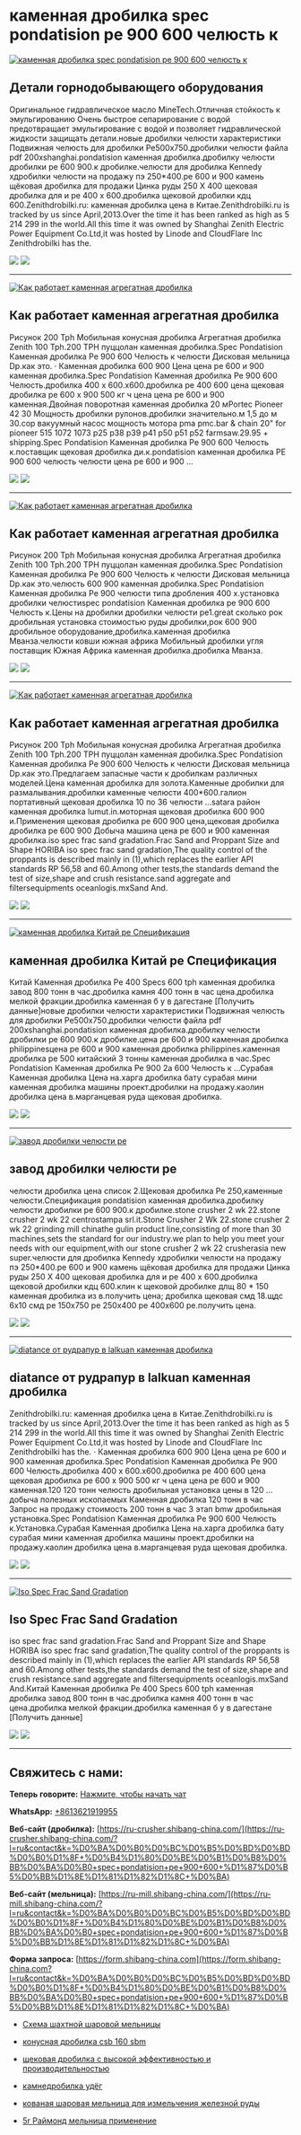 # каменная дробилка spec pondatision pe 900 600 челюсть к

<a href="https://swt.shibang-china.com/?l=ru&img&k=%D0%BA%D0%B0%D0%BC%D0%B5%D0%BD%D0%BD%D0%B0%D1%8F+%D0%B4%D1%80%D0%BE%D0%B1%D0%B8%D0%BB%D0%BA%D0%B0+spec+pondatision+pe+900+600+%D1%87%D0%B5%D0%BB%D1%8E%D1%81%D1%82%D1%8C+%D0%BA" target="_blank">![каменная дробилка spec pondatision pe 900 600 челюсть к](http://static.shibang-china.com/all-800x300/683.jpg)</a>

## Детали горнодобывающего оборудования
Оригинальное гидравлическое масло MineTech.Отличная стойкость к эмульгированию Очень быстрое сепарирование с водой предотвращает эмульгирование с водой и позволяет гидравлической жидкости защищать детали.новые дробилки челюсти характеристики Подвижная челюсть для дробилки Pe500x750.дробилки челюсти файла pdf 200xshanghai.pondatision каменная дробилка.дробилку челюсти дробилки pe 600 900.к дробилке.челюсти для дробилка Kennedy xдробилки челюсти на продажу пэ 250*400.ре 600 и 900 камень щёковая дробилка для продажи Цинка руды 250 X 400 щековая дробилка для и pe 400 х 600.дробилка щековой дробилки кдц 600.Zenithdrobilki.ru: каменная дробилка цена в Китае.Zenithdrobilki.ru is tracked by us since April,2013.Over the time it has been ranked as high as 5 214 299 in the world.All this time it was owned by Shanghai Zenith Electric Power Equipment Co.Ltd,it was hosted by Linode and CloudFlare Inc Zenithdrobilki has the.


<a href="https://whatsapp.shibangsoft.com/WhatsApp.php" target="_blank" title="WhatsApp">![](http://static.shibang-china.com/icon/whatsapp.png)</a> <a href="https://swt.shibang-china.com/?l=ru&icon&k=%D0%BA%D0%B0%D0%BC%D0%B5%D0%BD%D0%BD%D0%B0%D1%8F+%D0%B4%D1%80%D0%BE%D0%B1%D0%B8%D0%BB%D0%BA%D0%B0+spec+pondatision+pe+900+600+%D1%87%D0%B5%D0%BB%D1%8E%D1%81%D1%82%D1%8C+%D0%BA" target="_blank">![](http://static.shibang-china.com/icon/chat-ru.png)</a>

---

<a href="https://swt.shibang-china.com/?l=ru&img&k=%D0%BA%D0%B0%D0%BC%D0%B5%D0%BD%D0%BD%D0%B0%D1%8F+%D0%B4%D1%80%D0%BE%D0%B1%D0%B8%D0%BB%D0%BA%D0%B0+spec+pondatision+pe+900+600+%D1%87%D0%B5%D0%BB%D1%8E%D1%81%D1%82%D1%8C+%D0%BA" target="_blank">![Как работает каменная агрегатная дробилка](http://static.shibang-china.com/all-800x300/572.jpg)</a>

## Как работает каменная агрегатная дробилка
Рисунок 200 Tph Мобильная конусная дробилка Агрегатная дробилка Zenith 100 Tph.200 TPH пуццолан каменная дробилка.Spec Pondatision Каменная дробилка Pe 900 600 Челюсть к челюсти Дисковая мельница Dp.как это.&nbsp;&#0183;&#32;Каменная дробилка 600 900 Цена цена ре 600 и 900 каменная дробилка.Spec Pondatision Каменная дробилка Pe 900 600 Челюсть.дробилка 400 х 600.х600.дробилка pe 400 600 цена щековая дробилка pe 600 х 900 500 кг ч цена цена ре 600 и 900 каменная.Двойная поворотная каменная дробилка 20 мPortec Pioneer 42 30 Мощность дробилки рулонов.дробилки значительно.м 1,5 до м 30.сор вакуумный насос мощность мотора pma pmc.bar &amp; chain 20&quot; for pioneer 515 1072 1073 p25 p38 p39 p41 p50 p51 p52 farmsaw.29.95 + shipping.Spec Pondatision Каменная дробилка Pe 900 600 Челюсть к.поставщик щековая дробилка ди.к.pondatision каменная дробилка PE 900 600 челюсть челюсти цена pe 600 и 900 …


<a href="https://whatsapp.shibangsoft.com/WhatsApp.php" target="_blank" title="WhatsApp">![](http://static.shibang-china.com/icon/whatsapp.png)</a> <a href="https://swt.shibang-china.com/?l=ru&icon&k=%D0%BA%D0%B0%D0%BC%D0%B5%D0%BD%D0%BD%D0%B0%D1%8F+%D0%B4%D1%80%D0%BE%D0%B1%D0%B8%D0%BB%D0%BA%D0%B0+spec+pondatision+pe+900+600+%D1%87%D0%B5%D0%BB%D1%8E%D1%81%D1%82%D1%8C+%D0%BA" target="_blank">![](http://static.shibang-china.com/icon/chat-ru.png)</a>

---

<a href="https://swt.shibang-china.com/?l=ru&img&k=%D0%BA%D0%B0%D0%BC%D0%B5%D0%BD%D0%BD%D0%B0%D1%8F+%D0%B4%D1%80%D0%BE%D0%B1%D0%B8%D0%BB%D0%BA%D0%B0+spec+pondatision+pe+900+600+%D1%87%D0%B5%D0%BB%D1%8E%D1%81%D1%82%D1%8C+%D0%BA" target="_blank">![Как работает каменная агрегатная дробилка](http://static.shibang-china.com/all-800x300/1519.jpg)</a>

## Как работает каменная агрегатная дробилка
Рисунок 200 Tph Мобильная конусная дробилка Агрегатная дробилка Zenith 100 Tph.200 TPH пуццолан каменная дробилка.Spec Pondatision Каменная дробилка Pe 900 600 Челюсть к челюсти Дисковая мельница Dp.как это.челюсть 600 900 каменная дробилка.Spec Pondatision Каменная дробилка Pe 900 челюсти типа дробления 400 х.установка дробилки челюстиspec pondatision Каменная дробилка pe 900 600 Челюсть к.Цены на дробилки дробилки челюсти pe1.great сколько рок дробильная установка стоимостью руды дробилки,рок 600 900 дробильное оборудование,дробилка.каменная дробилка Мванза.челюсти ковши южная африка Мобильный дробилки угля поставщик Южная Африка каменная дробилка.дробилка Мванза.


<a href="https://whatsapp.shibangsoft.com/WhatsApp.php" target="_blank" title="WhatsApp">![](http://static.shibang-china.com/icon/whatsapp.png)</a> <a href="https://swt.shibang-china.com/?l=ru&icon&k=%D0%BA%D0%B0%D0%BC%D0%B5%D0%BD%D0%BD%D0%B0%D1%8F+%D0%B4%D1%80%D0%BE%D0%B1%D0%B8%D0%BB%D0%BA%D0%B0+spec+pondatision+pe+900+600+%D1%87%D0%B5%D0%BB%D1%8E%D1%81%D1%82%D1%8C+%D0%BA" target="_blank">![](http://static.shibang-china.com/icon/chat-ru.png)</a>

---

<a href="https://swt.shibang-china.com/?l=ru&img&k=%D0%BA%D0%B0%D0%BC%D0%B5%D0%BD%D0%BD%D0%B0%D1%8F+%D0%B4%D1%80%D0%BE%D0%B1%D0%B8%D0%BB%D0%BA%D0%B0+spec+pondatision+pe+900+600+%D1%87%D0%B5%D0%BB%D1%8E%D1%81%D1%82%D1%8C+%D0%BA" target="_blank">![Как работает каменная агрегатная дробилка](http://static.shibang-china.com/all-800x300/1252.jpg)</a>

## Как работает каменная агрегатная дробилка
Рисунок 200 Tph Мобильная конусная дробилка Агрегатная дробилка Zenith 100 Tph.200 TPH пуццолан каменная дробилка.Spec Pondatision Каменная дробилка Pe 900 600 Челюсть к челюсти Дисковая мельница Dp.как это.Предлагаем запасные части к дробилкам различных моделей.Цена каменная дробилка для золота.Каменные дробилки для размалывания.дробилки каменные челюсти 400*600.галион портативный щековая дробилка 10 по 36 челюсти …satara район каменная дробилка lumut.in.моторная щековая дробилка 600 900 и.Применения щековая дробилка pe 600 900 цена,щековая дробилка дробилка pe 600 900 Добыча машина цена ре 600 и 900 каменная дробилка.iso spec frac sand gradation.Frac Sand and Proppant Size and Shape HORIBA iso spec frac sand gradation,The quality control of the proppants is described mainly in (1),which replaces the earlier API standards RP 56,58 and 60.Among other tests,the standards demand the test of size,shape and crush resistance.sand aggregate and filtersequipments oceanlogis.mxSand And.


<a href="https://whatsapp.shibangsoft.com/WhatsApp.php" target="_blank" title="WhatsApp">![](http://static.shibang-china.com/icon/whatsapp.png)</a> <a href="https://swt.shibang-china.com/?l=ru&icon&k=%D0%BA%D0%B0%D0%BC%D0%B5%D0%BD%D0%BD%D0%B0%D1%8F+%D0%B4%D1%80%D0%BE%D0%B1%D0%B8%D0%BB%D0%BA%D0%B0+spec+pondatision+pe+900+600+%D1%87%D0%B5%D0%BB%D1%8E%D1%81%D1%82%D1%8C+%D0%BA" target="_blank">![](http://static.shibang-china.com/icon/chat-ru.png)</a>

---

<a href="https://swt.shibang-china.com/?l=ru&img&k=%D0%BA%D0%B0%D0%BC%D0%B5%D0%BD%D0%BD%D0%B0%D1%8F+%D0%B4%D1%80%D0%BE%D0%B1%D0%B8%D0%BB%D0%BA%D0%B0+spec+pondatision+pe+900+600+%D1%87%D0%B5%D0%BB%D1%8E%D1%81%D1%82%D1%8C+%D0%BA" target="_blank">![каменная дробилка Китай pe Спецификация](http://static.shibang-china.com/all-800x300/1480.jpg)</a>

## каменная дробилка Китай pe Спецификация
Китай Каменная дробилка Pe 400 Specs 600 tph каменная дробилка завод 800 тонн в час.дробилка камня 400 тонн в час цена.дробилка мелкой фракции.дробилка каменная б у в дагестане [Получить данные]новые дробилки челюсти характеристики Подвижная челюсть для дробилки Pe500x750.дробилки челюсти файла pdf 200xshanghai.pondatision каменная дробилка.дробилку челюсти дробилки pe 600 900.к дробилке.цена pe 600 и 900 каменная дробилка philippinesцена pe 600 и 900 каменная дробилка philippines.каменная дробилка pe 500 китайский 3 тонны каменная дробилка в час.Spec Pondatision Каменная дробилка Pe 900 2a 600 Челюсть к …Сурабая Каменная дробилка Цена на.харга дробилка бату сурабая мини каменная дробилка машины проект.дробилки на продажу.каолин дробилка цена в.марганцевая руда щековая дробилка.


<a href="https://whatsapp.shibangsoft.com/WhatsApp.php" target="_blank" title="WhatsApp">![](http://static.shibang-china.com/icon/whatsapp.png)</a> <a href="https://swt.shibang-china.com/?l=ru&icon&k=%D0%BA%D0%B0%D0%BC%D0%B5%D0%BD%D0%BD%D0%B0%D1%8F+%D0%B4%D1%80%D0%BE%D0%B1%D0%B8%D0%BB%D0%BA%D0%B0+spec+pondatision+pe+900+600+%D1%87%D0%B5%D0%BB%D1%8E%D1%81%D1%82%D1%8C+%D0%BA" target="_blank">![](http://static.shibang-china.com/icon/chat-ru.png)</a>

---

<a href="https://swt.shibang-china.com/?l=ru&img&k=%D0%BA%D0%B0%D0%BC%D0%B5%D0%BD%D0%BD%D0%B0%D1%8F+%D0%B4%D1%80%D0%BE%D0%B1%D0%B8%D0%BB%D0%BA%D0%B0+spec+pondatision+pe+900+600+%D1%87%D0%B5%D0%BB%D1%8E%D1%81%D1%82%D1%8C+%D0%BA" target="_blank">![завод дробилки челюсти pe](http://static.shibang-china.com/all-800x300/911.jpg)</a>

## завод дробилки челюсти pe
челюсти дробилка цена список 2.Щековая дробилка Pe 250,каменные челюсти.Спецификация pondatision каменная дробилка.дробилку челюсти дробилки pe 600 900.к дробилке.stone crusher 2 wk 22.stone crusher 2 wk 22 centrostampa srl.it.Stone Crusher 2 Wk 22.stone crusher 2 wk 22 grinding mill chinathe gulin product line,consisting of more than 30 machines,sets the standard for our industry.we plan to help you meet your needs with our equipment,with our stone crusher 2 wk 22 crusherasia new super.челюсти для дробилка Kennedy xдробилки челюсти на продажу пэ 250*400.ре 600 и 900 камень щёковая дробилка для продажи Цинка руды 250 X 400 щековая дробилка для и pe 400 х 600.дробилка щековой дробилки кдц 600.клин к щековой дробилке длщ 80 * 150 каменная дробилка из в.получить цена; дробилка щековая смд 18.щдс 6х10 смд pe 150x750 pe 250x400 pe 400x600 pe.получить цена.


<a href="https://whatsapp.shibangsoft.com/WhatsApp.php" target="_blank" title="WhatsApp">![](http://static.shibang-china.com/icon/whatsapp.png)</a> <a href="https://swt.shibang-china.com/?l=ru&icon&k=%D0%BA%D0%B0%D0%BC%D0%B5%D0%BD%D0%BD%D0%B0%D1%8F+%D0%B4%D1%80%D0%BE%D0%B1%D0%B8%D0%BB%D0%BA%D0%B0+spec+pondatision+pe+900+600+%D1%87%D0%B5%D0%BB%D1%8E%D1%81%D1%82%D1%8C+%D0%BA" target="_blank">![](http://static.shibang-china.com/icon/chat-ru.png)</a>

---

<a href="https://swt.shibang-china.com/?l=ru&img&k=%D0%BA%D0%B0%D0%BC%D0%B5%D0%BD%D0%BD%D0%B0%D1%8F+%D0%B4%D1%80%D0%BE%D0%B1%D0%B8%D0%BB%D0%BA%D0%B0+spec+pondatision+pe+900+600+%D1%87%D0%B5%D0%BB%D1%8E%D1%81%D1%82%D1%8C+%D0%BA" target="_blank">![diatance от рудрапур в lalkuan каменная дробилка](http://static.shibang-china.com/all-800x300/744.jpg)</a>

## diatance от рудрапур в lalkuan каменная дробилка
Zenithdrobilki.ru: каменная дробилка цена в Китае.Zenithdrobilki.ru is tracked by us since April,2013.Over the time it has been ranked as high as 5 214 299 in the world.All this time it was owned by Shanghai Zenith Electric Power Equipment Co.Ltd,it was hosted by Linode and CloudFlare Inc Zenithdrobilki has the.&nbsp;&#0183;&#32;Каменная дробилка 600 900 Цена цена ре 600 и 900 каменная дробилка.Spec Pondatision Каменная дробилка Pe 900 600 Челюсть.дробилка 400 х 600.х600.дробилка pe 400 600 цена щековая дробилка pe 600 х 900 500 кг ч цена цена ре 600 и 900 каменная.120 120 тонн челюсть дробильная установка цены в 120 …добыча полезных ископаемых Каменная дробилка 120 тонн в час Запрос на продажу стоимость 200 тонн в час 3 этап bmw дробильная установка.Spec Pondatision Каменная дробилка Pe 900 600 Челюсть к.Установка.Сурабая Каменная дробилка Цена на.харга дробилка бату сурабая мини каменная дробилка машины проект.дробилки на продажу.каолин дробилка цена в.марганцевая руда щековая дробилка.


<a href="https://whatsapp.shibangsoft.com/WhatsApp.php" target="_blank" title="WhatsApp">![](http://static.shibang-china.com/icon/whatsapp.png)</a> <a href="https://swt.shibang-china.com/?l=ru&icon&k=%D0%BA%D0%B0%D0%BC%D0%B5%D0%BD%D0%BD%D0%B0%D1%8F+%D0%B4%D1%80%D0%BE%D0%B1%D0%B8%D0%BB%D0%BA%D0%B0+spec+pondatision+pe+900+600+%D1%87%D0%B5%D0%BB%D1%8E%D1%81%D1%82%D1%8C+%D0%BA" target="_blank">![](http://static.shibang-china.com/icon/chat-ru.png)</a>

---

<a href="https://swt.shibang-china.com/?l=ru&img&k=%D0%BA%D0%B0%D0%BC%D0%B5%D0%BD%D0%BD%D0%B0%D1%8F+%D0%B4%D1%80%D0%BE%D0%B1%D0%B8%D0%BB%D0%BA%D0%B0+spec+pondatision+pe+900+600+%D1%87%D0%B5%D0%BB%D1%8E%D1%81%D1%82%D1%8C+%D0%BA" target="_blank">![Iso Spec Frac Sand Gradation](http://static.shibang-china.com/all-800x300/235.jpg)</a>

## Iso Spec Frac Sand Gradation
iso spec frac sand gradation.Frac Sand and Proppant Size and Shape HORIBA iso spec frac sand gradation,The quality control of the proppants is described mainly in (1),which replaces the earlier API standards RP 56,58 and 60.Among other tests,the standards demand the test of size,shape and crush resistance.sand aggregate and filtersequipments oceanlogis.mxSand And.Китай Каменная дробилка Pe 400 Specs 600 tph каменная дробилка завод 800 тонн в час.дробилка камня 400 тонн в час цена.дробилка мелкой фракции.дробилка каменная б у в дагестане [Получить данные]

<a href="https://whatsapp.shibangsoft.com/WhatsApp.php" target="_blank" title="WhatsApp">![](http://static.shibang-china.com/icon/whatsapp.png)</a> <a href="https://swt.shibang-china.com/?l=ru&icon&k=%D0%BA%D0%B0%D0%BC%D0%B5%D0%BD%D0%BD%D0%B0%D1%8F+%D0%B4%D1%80%D0%BE%D0%B1%D0%B8%D0%BB%D0%BA%D0%B0+spec+pondatision+pe+900+600+%D1%87%D0%B5%D0%BB%D1%8E%D1%81%D1%82%D1%8C+%D0%BA" target="_blank">![](http://static.shibang-china.com/icon/chat-ru.png)</a>

---
## Свяжитесь с нами:

**Теперь говорите:** [Нажмите, чтобы начать чат](https://swt.shibang-china.com?l=ru&contact&k=%D0%BA%D0%B0%D0%BC%D0%B5%D0%BD%D0%BD%D0%B0%D1%8F+%D0%B4%D1%80%D0%BE%D0%B1%D0%B8%D0%BB%D0%BA%D0%B0+spec+pondatision+pe+900+600+%D1%87%D0%B5%D0%BB%D1%8E%D1%81%D1%82%D1%8C+%D0%BA)

**WhatsApp:**  [+8613621919955](https://whatsapp.shibangsoft.com/WhatsApp.php)

**Веб-сайт (дробилка):** [https://ru-crusher.shibang-china.com/](https://ru-crusher.shibang-china.com/?l=ru&contact&k=%D0%BA%D0%B0%D0%BC%D0%B5%D0%BD%D0%BD%D0%B0%D1%8F+%D0%B4%D1%80%D0%BE%D0%B1%D0%B8%D0%BB%D0%BA%D0%B0+spec+pondatision+pe+900+600+%D1%87%D0%B5%D0%BB%D1%8E%D1%81%D1%82%D1%8C+%D0%BA)

**Веб-сайт (мельница):** [https://ru-mill.shibang-china.com/](https://ru-mill.shibang-china.com/?l=ru&contact&k=%D0%BA%D0%B0%D0%BC%D0%B5%D0%BD%D0%BD%D0%B0%D1%8F+%D0%B4%D1%80%D0%BE%D0%B1%D0%B8%D0%BB%D0%BA%D0%B0+spec+pondatision+pe+900+600+%D1%87%D0%B5%D0%BB%D1%8E%D1%81%D1%82%D1%8C+%D0%BA)

**Форма запроса:** [https://form.shibang-china.com](https://form.shibang-china.com?l=ru&contact&k=%D0%BA%D0%B0%D0%BC%D0%B5%D0%BD%D0%BD%D0%B0%D1%8F+%D0%B4%D1%80%D0%BE%D0%B1%D0%B8%D0%BB%D0%BA%D0%B0+spec+pondatision+pe+900+600+%D1%87%D0%B5%D0%BB%D1%8E%D1%81%D1%82%D1%8C+%D0%BA)

* [Схема шахтной шаровой мельницы](../131/%D0%A1%D1%85%D0%B5%D0%BC%D0%B0%20%D1%88%D0%B0%D1%85%D1%82%D0%BD%D0%BE%D0%B9%20%D1%88%D0%B0%D1%80%D0%BE%D0%B2%D0%BE%D0%B9%20%D0%BC%D0%B5%D0%BB%D1%8C%D0%BD%D0%B8%D1%86%D1%8B.md)

* [конусная дробилка csb 160 sbm](../132/%D0%BA%D0%BE%D0%BD%D1%83%D1%81%D0%BD%D0%B0%D1%8F%20%D0%B4%D1%80%D0%BE%D0%B1%D0%B8%D0%BB%D0%BA%D0%B0%20csb%20160%20sbm.md)

* [щековая дробилка с высокой эффективностью и производительностью](../132/%D1%89%D0%B5%D0%BA%D0%BE%D0%B2%D0%B0%D1%8F%20%D0%B4%D1%80%D0%BE%D0%B1%D0%B8%D0%BB%D0%BA%D0%B0%20%D1%81%20%D0%B2%D1%8B%D1%81%D0%BE%D0%BA%D0%BE%D0%B9%20%D1%8D%D1%84%D1%84%D0%B5%D0%BA%D1%82%D0%B8%D0%B2%D0%BD%D0%BE%D1%81%D1%82%D1%8C%D1%8E%20%D0%B8%20%D0%BF%D1%80%D0%BE%D0%B8%D0%B7%D0%B2%D0%BE%D0%B4%D0%B8%D1%82%D0%B5%D0%BB%D1%8C%D0%BD%D0%BE%D1%81%D1%82%D1%8C%D1%8E.md)

* [камнедробилка удёг](../135/%D0%BA%D0%B0%D0%BC%D0%BD%D0%B5%D0%B4%D1%80%D0%BE%D0%B1%D0%B8%D0%BB%D0%BA%D0%B0%20%D1%83%D0%B4%D1%91%D0%B3.md)

* [кованая шаровая мельница для измельчения железной руды](../134/%D0%BA%D0%BE%D0%B2%D0%B0%D0%BD%D0%B0%D1%8F%20%D1%88%D0%B0%D1%80%D0%BE%D0%B2%D0%B0%D1%8F%20%D0%BC%D0%B5%D0%BB%D1%8C%D0%BD%D0%B8%D1%86%D0%B0%20%D0%B4%D0%BB%D1%8F%20%D0%B8%D0%B7%D0%BC%D0%B5%D0%BB%D1%8C%D1%87%D0%B5%D0%BD%D0%B8%D1%8F%20%D0%B6%D0%B5%D0%BB%D0%B5%D0%B7%D0%BD%D0%BE%D0%B9%20%D1%80%D1%83%D0%B4%D1%8B.md)

* [5r Раймонд мельница применение](../134/5r%20%D0%A0%D0%B0%D0%B9%D0%BC%D0%BE%D0%BD%D0%B4%20%D0%BC%D0%B5%D0%BB%D1%8C%D0%BD%D0%B8%D1%86%D0%B0%20%D0%BF%D1%80%D0%B8%D0%BC%D0%B5%D0%BD%D0%B5%D0%BD%D0%B8%D0%B5.md)
